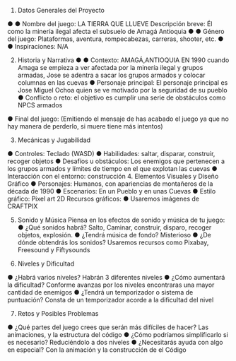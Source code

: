 1. Datos Generales del Proyecto

● ● Nombre del juego: LA TIERRA QUE LLUEVE
 Descripción breve: Él como la minería ilegal afecta el subsuelo de Amagá
Antioquia
● ● Género del juego: Plataformas, aventura, rompecabezas, carreras, shooter,
etc.
● ● Inspiraciones: N/A

2. Historia y Narrativa
●
● Contexto: AMAGÁ,ANTIOQUIA EN 1990 cuando Amaga se empieza a
ver afectada por la minería ilegal y grupos armadas, Jose se adentra a
sacar los grupos armados y colocar columnas en las cuevas
● Personaje principal: El personaje principal es Jose Miguel Ochoa quien
se ve motivado por la seguridad de su pueblo
● Conflicto o reto: el objetivo es cumplir una serie de obstáculos como
NPCS armados

● Final del juego: (Emitiendo el mensaje de has acabado el juego ya que no
hay manera de perderlo, si muere tiene más intentos)

3. Mecánicas y Jugabilidad

● Controles: Teclado (WASD)
● Habilidades: saltar, disparar, construir, recoger objetos
● Desafíos u obstáculos: Los enemigos que pertenecen a los grupos armados y
límites de tiempo en el que explotan las cuevas
● Interacción con el entorno: construcción
4. Elementos Visuales y Diseño Gráfico
● Personajes: Humanos, con apariencias de montañeros de la década de 1990 ●
Escenarios: En un Pueblo y en unas Cuevas
● Estilo gráfico: Pixel art 2D
Recursos gráficos:
● Usaremos imágenes de CRAFTPIX

5. Sonido y Música
Piensa en los efectos de sonido y música de tu juego:
● ¿Qué sonidos habrá? Salto, Caminar, construir, disparo, recoger objetos,
explosión.
● ¿Tendrá música de fondo? Misterioso
● ¿De dónde obtendrás los sonidos? Usaremos recursos como Pixabay,
Freesound y Fiftysounds

6. Niveles y Dificultad

● ¿Habrá varios niveles? Habrán 3 diferentes niveles
● ¿Cómo aumentará la dificultad? Conforme avanzas por los niveles encontraras
una mayor cantidad de enemigos
● ¿Tendrá un temporizador o sistema de puntuación? Consta de un temporizador
acorde a la dificultad del nivel

7. Retos y Posibles Problemas

● ¿Qué partes del juego crees que serán más difíciles de hacer?
Las animaciones, y la estructura del código
● ¿Cómo podríamos simplificarlo si es necesario? Reduciéndolo a
dos niveles
● ¿Necesitarás ayuda con algo en especial? Con la animación y la construcción de el
Código
